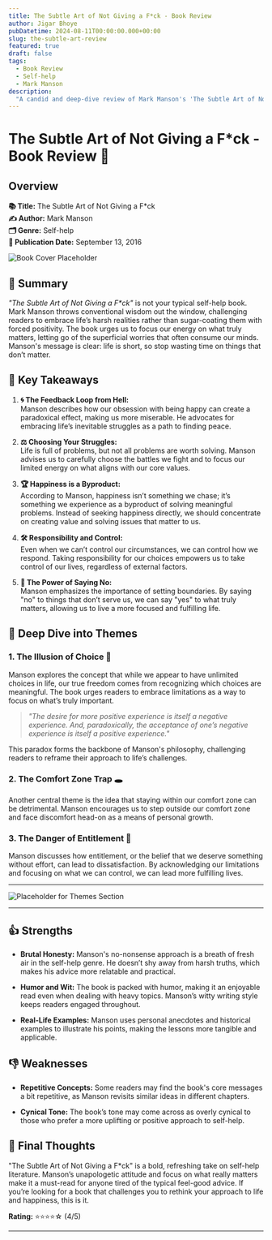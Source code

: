 ```yaml
---
title: The Subtle Art of Not Giving a F*ck - Book Review
author: Jigar Bhoye
pubDatetime: 2024-08-11T00:00:00.000+00:00
slug: the-subtle-art-review
featured: true
draft: false
tags:
  - Book Review
  - Self-help
  - Mark Manson
description:
  "A candid and deep-dive review of Mark Manson's 'The Subtle Art of Not Giving a F*ck', exploring its key lessons and impact on modern self-help literature."
---
```


# The Subtle Art of Not Giving a F*ck - Book Review 📖

## Overview

**📚 Title:** The Subtle Art of Not Giving a F*ck  
**✍️ Author:** Mark Manson  
**🗂 Genre:** Self-help  
**📅 Publication Date:** September 13, 2016



![Book Cover Placeholder](https://markmanson.net/wp-content/themes/mm-main/images/subtle-art-with-pages.png)


## 🌟 Summary

_"The Subtle Art of Not Giving a F*ck"_ is not your typical self-help book. Mark Manson throws conventional wisdom out the window, challenging readers to embrace life’s harsh realities rather than sugar-coating them with forced positivity. The book urges us to focus our energy on what truly matters, letting go of the superficial worries that often consume our minds. Manson's message is clear: life is short, so stop wasting time on things that don’t matter.

## 🔑 Key Takeaways

1. **🌀 The Feedback Loop from Hell:**  
   Manson describes how our obsession with being happy can create a paradoxical effect, making us more miserable. He advocates for embracing life’s inevitable struggles as a path to finding peace.

2. **⚖️ Choosing Your Struggles:**  
   Life is full of problems, but not all problems are worth solving. Manson advises us to carefully choose the battles we fight and to focus our limited energy on what aligns with our core values.

3. **🏆 Happiness is a Byproduct:**  
   According to Manson, happiness isn’t something we chase; it’s something we experience as a byproduct of solving meaningful problems. Instead of seeking happiness directly, we should concentrate on creating value and solving issues that matter to us.

4. **🛠 Responsibility and Control:**  
   Even when we can’t control our circumstances, we can control how we respond. Taking responsibility for our choices empowers us to take control of our lives, regardless of external factors.

5. **🚫 The Power of Saying No:**  
   Manson emphasizes the importance of setting boundaries. By saying "no" to things that don’t serve us, we can say "yes" to what truly matters, allowing us to live a more focused and fulfilling life.


## 🎯 Deep Dive into Themes

### 1. **The Illusion of Choice** 🧠
   Manson explores the concept that while we appear to have unlimited choices in life, our true freedom comes from recognizing which choices are meaningful. The book urges readers to embrace limitations as a way to focus on what’s truly important.

   > _"The desire for more positive experience is itself a negative experience. And, paradoxically, the acceptance of one’s negative experience is itself a positive experience."_

   This paradox forms the backbone of Manson's philosophy, challenging readers to reframe their approach to life’s challenges.

### 2. **The Comfort Zone Trap** 🕳️
   Another central theme is the idea that staying within our comfort zone can be detrimental. Manson encourages us to step outside our comfort zone and face discomfort head-on as a means of personal growth.

### 3. **The Danger of Entitlement** 👑
   Manson discusses how entitlement, or the belief that we deserve something without effort, can lead to dissatisfaction. By acknowledging our limitations and focusing on what we can control, we can lead more fulfilling lives.

---

![Placeholder for Themes Section](https://i.pinimg.com/originals/32/d0/2f/32d02fc722f78e5e92124302736792ba.jpg)

---

## 👍 Strengths

- **Brutal Honesty:** Manson's no-nonsense approach is a breath of fresh air in the self-help genre. He doesn’t shy away from harsh truths, which makes his advice more relatable and practical.
  
- **Humor and Wit:** The book is packed with humor, making it an enjoyable read even when dealing with heavy topics. Manson’s witty writing style keeps readers engaged throughout.

- **Real-Life Examples:** Manson uses personal anecdotes and historical examples to illustrate his points, making the lessons more tangible and applicable.

## 👎 Weaknesses

- **Repetitive Concepts:** Some readers may find the book's core messages a bit repetitive, as Manson revisits similar ideas in different chapters.

- **Cynical Tone:** The book’s tone may come across as overly cynical to those who prefer a more uplifting or positive approach to self-help.



## 🏁 Final Thoughts

"The Subtle Art of Not Giving a F*ck" is a bold, refreshing take on self-help literature. Manson’s unapologetic attitude and focus on what really matters make it a must-read for anyone tired of the typical feel-good advice. If you’re looking for a book that challenges you to rethink your approach to life and happiness, this is it.

**Rating:** ⭐⭐⭐⭐☆ (4/5)

---


